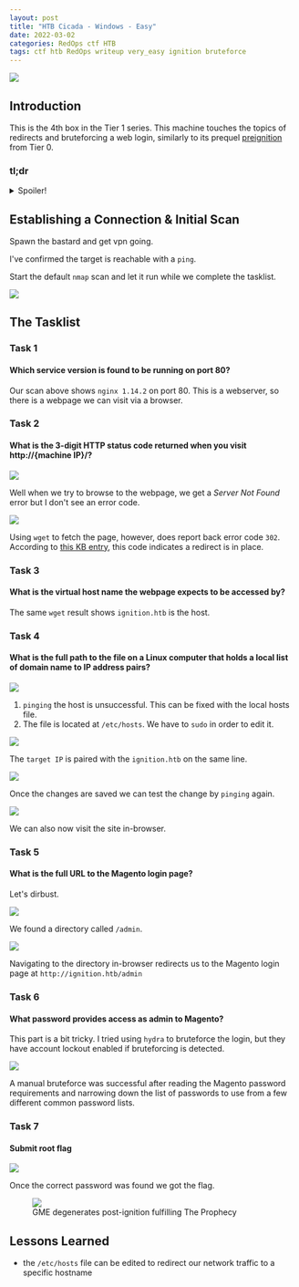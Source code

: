 ```yaml
---
layout: post
title: "HTB Cicada - Windows - Easy"
date: 2022-03-02
categories: RedOps ctf HTB
tags: ctf htb RedOps writeup very_easy ignition bruteforce
---
```

<img src='/assets/img/ctf/htb/sp/tier1/ignition/ignition.PNG'/>

## Introduction

This is the 4th box in the Tier 1 series. This machine touches the topics of redirects and bruteforcing a web login, similarly to its prequel [preignition](https://opfor-haunter.github.io/posts/HTB-SP-T0-Preignition/) from Tier 0.

### tl;dr                                      
<details>                                                                                      
  <summary>Spoiler!</summary>                                                                  
                                                                                               
   1. Enumerate via dirbusting to find the login page.<br/>
   2. Edit the `/etc/hosts/` file to resolve to `ignition.htb` <br/>
   3. Search for Magento default creds to login and get the flag.<br/>
   4. <figure><img src='/assets/img/ctf/htb/sp/tier1/ignition/ignition.gif'/> <figcaption>Reminds me of lighting my first gas BBQ grill</figcaption></figure>                                     
</details>      

## Establishing a Connection & Initial Scan

Spawn the bastard and get vpn going.

I've confirmed the target is reachable with a `ping`.

Start the default `nmap` scan and let it run while we complete the tasklist.

<img src='/assets/img/ctf/htb/sp/tier1/ignition/1nmap.png'>

## The Tasklist

### Task 1
#### Which service version is found to be running on port 80?

Our scan above shows `nginx 1.14.2` on port 80. This is a webserver, so there is a webpage we can visit via a browser.

### Task 2
#### What is the 3-digit HTTP status code returned when you visit http://{machine IP}/?

<img src='/assets/img/ctf/htb/sp/tier1/ignition/2notfound.png'/>

Well when we try to browse to the webpage, we get a *Server Not Found* error but I don't see an error code. 

<img src='/assets/img/ctf/htb/sp/tier1/ignition/3wget.png'/>

Using `wget` to fetch the page, however, does report back error code `302`. According to [this KB entry](https://developer.mozilla.org/en-US/docs/Web/HTTP/Status/302), this code indicates a redirect is in place.

### Task 3
#### What is the virtual host name the webpage expects to be accessed by?

The same `wget` result shows `ignition.htb` is the host.

### Task 4 
#### What is the full path to the file on a Linux computer that holds a local list of domain name to IP address pairs?

<img src='/assets/img/ctf/htb/sp/tier1/ignition/5ping.png'>

1. `pinging` the host is unsuccessful. This can be fixed with the local hosts file.
2. The file is located at `/etc/hosts`. We have to `sudo` in order to edit it.

<img src='/assets/img/ctf/htb/sp/tier1/ignition/5hosts.png'>

The `target IP` is paired with the `ignition.htb` on the same line. 

<img src='/assets/img/ctf/htb/sp/tier1/ignition/5ping2.png'>

Once the changes are saved we can test the change by `pinging` again.

<img src='/assets/img/ctf/htb/sp/tier1/ignition/6web.png'>

We can also now visit the site in-browser.

### Task 5
#### What is the full URL to the Magento login page?

Let's dirbust.

<img src='/assets/img/ctf/htb/sp/tier1/ignition/7g0.png'>

We found a directory called `/admin`.

<img src='/assets/img/ctf/htb/sp/tier1/ignition/7magento.png'>

Navigating to the directory in-browser redirects us to the Magento login page at `http://ignition.htb/admin`

### Task 6
#### What password provides access as admin to Magento?

This part is a bit tricky. I tried using `hydra` to bruteforce the login, but they have account lockout enabled if bruteforcing is detected.

<img src='/assets/img/ctf/htb/sp/tier1/ignition/8login.png'>

A manual bruteforce was successful after reading the Magento password requirements and narrowing down the list of passwords to use from a few different common password lists. 


### Task 7
####  Submit root flag

<img src='/assets/img/ctf/htb/sp/tier1/ignition/9flag.png'>

Once the correct password was found we got the flag.

<figure><img src='/assets/img/ctf/htb/sp/tier1/ignition/moon.gif'/> <figcaption>GME degenerates post-ignition fulfilling The Prophecy </figcaption></figure> 

## Lessons Learned

* the `/etc/hosts` file can be edited to redirect our network traffic to a specific hostname
